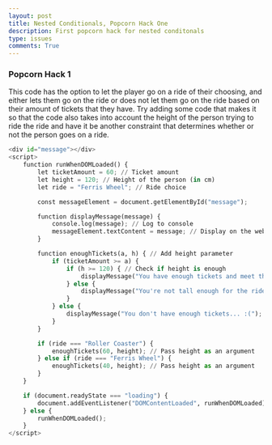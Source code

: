 ```yaml
---
layout: post
title: Nested Conditionals, Popcorn Hack One
description: First popcorn hack for nested conditonals
type: issues
comments: True
---
```


### Popcorn Hack 1

This code has the option to let the player go on a ride of their choosing, and either lets them go on the ride or does not let them go on the ride based on their amount of tickets that they have. Try adding some code that makes it so that the code also takes into account the height of the person trying to ride the ride and have it be another constraint that determines whether or not the person goes on a ride.


```python
<div id="message"></div>
<script>
    function runWhenDOMLoaded() {
        let ticketAmount = 60; // Ticket amount
        let height = 120; // Height of the person (in cm)
        let ride = "Ferris Wheel"; // Ride choice

        const messageElement = document.getElementById("message");

        function displayMessage(message) {
            console.log(message); // Log to console
            messageElement.textContent = message; // Display on the webpage
        }

        function enoughTickets(a, h) { // Add height parameter
            if (ticketAmount >= a) {
                if (h >= 120) { // Check if height is enough
                    displayMessage("You have enough tickets and meet the height requirement! Enjoy the ride! :D");
                } else {
                    displayMessage("You're not tall enough for the ride... :(");
                }
            } else {
                displayMessage("You don't have enough tickets... :(");
            }
        }

        if (ride === "Roller Coaster") {
            enoughTickets(60, height); // Pass height as an argument
        } else if (ride === "Ferris Wheel") {
            enoughTickets(40, height); // Pass height as an argument
        }
    }

    if (document.readyState === "loading") {
        document.addEventListener("DOMContentLoaded", runWhenDOMLoaded);
    } else {
        runWhenDOMLoaded();
    }
</script>

```


<!-- HTML output div -->
<div id="message"></div>
<script>
    function runWhenDOMLoaded() {
        let ticketAmount = 60; // Makes the ticket amount be 60, make another variable for height
        let ride = "Ferris Wheel"; // sets the ride that the person wants to ride on

        const messageElement = document.getElementById("message");

        function displayMessage(message) {
            console.log(message); // Log to console
            messageElement.textContent = message; // Display on the webpage
        }

        function enoughTickets(a) {//Add another parameter for height, maybe change the name of the parameter
            if (ticketAmount >= a) {
                displayMessage("You have enough tickets! Yay! :D");//make another if else statement inside of this to check for height
            } else {
                displayMessage("You don't have enough tickets... :(");
            }
        }

        if (ride === "Roller Coaster") {
            enoughTickets(60); //Nests the function and the conditionals
        } else if (ride === "Ferris Wheel") {
            enoughTickets(40);
        }    
    }

    // Ensure the function runs only after the page loads
    if (document.readyState === "loading") {
        document.addEventListener("DOMContentLoaded", runWhenDOMLoaded);
    } else {
        runWhenDOMLoaded();
    }
</script>


